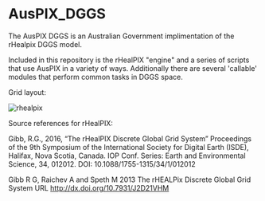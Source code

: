 # AusPIX_DGGS
The AusPIX DGGS is an Australian Government implimentation of the rHealpix DGGS model.

Included in this repository is the rHealPIX "engine" and a series of scripts that use AusPIX in a variety of ways.
Additionally there are several 'callable' modules that perform common tasks in DGGS space.


Grid layout:

![rhealpix](https://user-images.githubusercontent.com/23160509/53066271-23aa4680-3523-11e9-8e6c-2f042f9befbf.png)


Source references for rHealPIX:

Gibb, R.G., 2016, “The rHealPIX Discrete Global Grid System” Proceedings of the 9th Symposium of the International Society for Digital Earth (ISDE), Halifax, Nova Scotia, Canada. IOP Conf. Series: Earth and Environmental Science, 34, 012012. DOI: 10.1088/1755-1315/34/1/012012

Gibb R G, Raichev A and Speth M 2013 The rHEALPix Discrete Global Grid System URL http://dx.doi.org/10.7931/J2D21VHM



